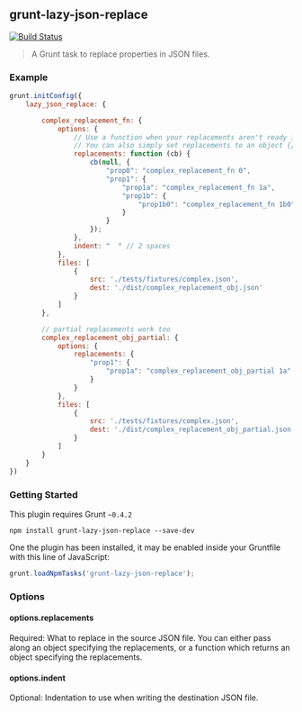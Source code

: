 ## grunt-lazy-json-replace
[![Build Status](https://travis-ci.org/maxnachlinger/grunt-lazy-json-replace.png?branch=master)](https://travis-ci.org/maxnachlinger/grunt-lazy-json-replace)
> A Grunt task to replace properties in JSON files.

### Example
```js
grunt.initConfig({
	lazy_json_replace: {

		complex_replacement_fn: {
			options: {
				// Use a function when your replacements aren't ready initially.
				// You can also simply set replacements to an object {}
				replacements: function (cb) {
					cb(null, {
						"prop0": "complex_replacement_fn 0",
						"prop1": {
							"prop1a": "complex_replacement_fn 1a",
							"prop1b": {
								"prop1b0": "complex_replacement_fn 1b0"
							}
						}
					});
				},
				indent: "  " // 2 spaces
			},
			files: [
				{
					src: './tests/fixtures/complex.json',
					dest: './dist/complex_replacement_obj.json'
				}
			]
		},

		// partial replacements work too
		complex_replacement_obj_partial: {
			options: {
				replacements: {
					"prop1": {
						"prop1a": "complex_replacement_obj_partial 1a"
					}
				}
			},
			files: [
				{
					src: './tests/fixtures/complex.json',
					dest: './dist/complex_replacement_obj_partial.json'
				}
			]
		}
	}
})
```

### Getting Started
This plugin requires Grunt `~0.4.2`
```shell
npm install grunt-lazy-json-replace --save-dev
```
One the plugin has been installed, it may be enabled inside your Gruntfile with this line of JavaScript:
```js
grunt.loadNpmTasks('grunt-lazy-json-replace');
```

### Options

#### options.replacements
Required: What to replace in the source JSON file. You can either pass along an object specifying the replacements, or a function which returns an object specifying the replacements.

#### options.indent
Optional: Indentation to use when writing the destination JSON file.
